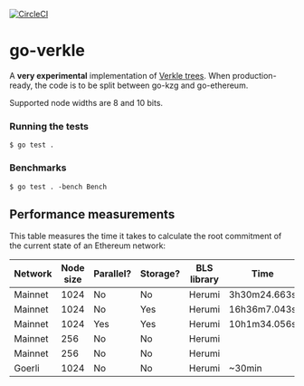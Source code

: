 [![CircleCI](https://circleci.com/gh/gballet/go-verkle.svg?style=shield)](https://circleci.com/gh/gballet/go-verkle)

# go-verkle

A **very experimental** implementation of [Verkle trees](https://notes.ethereum.org/nrQqhVpQRi6acQckwm1Ryg). When production-ready, the code is to be split between go-kzg and go-ethereum.

Supported node widths are 8 and 10 bits.

### Running the tests

```
$ go test .
```

### Benchmarks

```
$ go test . -bench Bench
```

## Performance measurements

This table measures the time it takes to calculate the root commitment of the current state of an Ethereum network:

|Network|Node size|Parallel?|Storage?|BLS library|Time|# accounts|#slots|
|-------|---------|---------|--------|-----------|----|----------|------|
|Mainnet|1024|No|No|Herumi|3h30m24.663s|114215117|0|
|Mainnet|1024|No|Yes|Herumi|16h36m7.043s|114215117|400223042|
|Mainnet|1024|Yes|Yes|Herumi|10h1m34.056s|114215117|400223042|
|Mainnet|256|No|No|Herumi||114215117|0|
|Mainnet|256|No|No|Herumi||114215117|400223042|
|Goerli|1024|No|No|Herumi|~30min|1104810|35900044|
